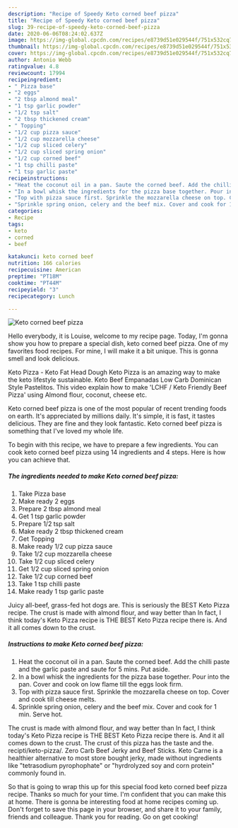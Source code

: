 ```yaml
---
description: "Recipe of Speedy Keto corned beef pizza"
title: "Recipe of Speedy Keto corned beef pizza"
slug: 39-recipe-of-speedy-keto-corned-beef-pizza
date: 2020-06-06T08:24:02.637Z
image: https://img-global.cpcdn.com/recipes/e8739d51e029544f/751x532cq70/keto-corned-beef-pizza-recipe-main-photo.jpg
thumbnail: https://img-global.cpcdn.com/recipes/e8739d51e029544f/751x532cq70/keto-corned-beef-pizza-recipe-main-photo.jpg
cover: https://img-global.cpcdn.com/recipes/e8739d51e029544f/751x532cq70/keto-corned-beef-pizza-recipe-main-photo.jpg
author: Antonio Webb
ratingvalue: 4.8
reviewcount: 17994
recipeingredient:
- " Pizza base"
- "2 eggs"
- "2 tbsp almond meal"
- "1 tsp garlic powder"
- "1/2 tsp salt"
- "2 tbsp thickened cream"
- " Topping"
- "1/2 cup pizza sauce"
- "1/2 cup mozzarella cheese"
- "1/2 cup sliced celery"
- "1/2 cup sliced spring onion"
- "1/2 cup corned beef"
- "1 tsp chilli paste"
- "1 tsp garlic paste"
recipeinstructions:
- "Heat the coconut oil in a pan. Saute the corned beef. Add the chilli paste and the garlic paste and saute for 5 mins. Put aside."
- "In a bowl whisk the ingredients for the pizza base together. Pour into the pan. Cover and cook on low flame till the eggs look firm."
- "Top with pizza sauce first. Sprinkle the mozzarella cheese on top. Cover and cook till cheese melts."
- "Sprinkle spring onion, celery and the beef mix. Cover and cook for 1 min. Serve hot."
categories:
- Recipe
tags:
- keto
- corned
- beef

katakunci: keto corned beef 
nutrition: 166 calories
recipecuisine: American
preptime: "PT18M"
cooktime: "PT44M"
recipeyield: "3"
recipecategory: Lunch

---
```



![Keto corned beef pizza](https://img-global.cpcdn.com/recipes/e8739d51e029544f/751x532cq70/keto-corned-beef-pizza-recipe-main-photo.jpg)

Hello everybody, it is Louise, welcome to my recipe page. Today, I'm gonna show you how to prepare a special dish, keto corned beef pizza. One of my favorites food recipes. For mine, I will make it a bit unique. This is gonna smell and look delicious.

Keto Pizza - Keto Fat Head Dough Keto Pizza is an amazing way to make the keto lifestyle sustainable. Keto Beef Empanadas Low Carb Dominican Style Pastelitos. This video explain how to make &#39;LCHF / Keto Friendly Beef Pizza&#39; using Almond flour, coconut, cheese etc.

Keto corned beef pizza is one of the most popular of recent trending foods on earth. It's appreciated by millions daily. It's simple, it is fast, it tastes delicious. They are fine and they look fantastic. Keto corned beef pizza is something that I've loved my whole life.


To begin with this recipe, we have to prepare a few ingredients. You can cook keto corned beef pizza using 14 ingredients and 4 steps. Here is how you can achieve that.

<!--inarticleads1-->

##### The ingredients needed to make Keto corned beef pizza:

1. Take  Pizza base
1. Make ready 2 eggs
1. Prepare 2 tbsp almond meal
1. Get 1 tsp garlic powder
1. Prepare 1/2 tsp salt
1. Make ready 2 tbsp thickened cream
1. Get  Topping
1. Make ready 1/2 cup pizza sauce
1. Take 1/2 cup mozzarella cheese
1. Take 1/2 cup sliced celery
1. Get 1/2 cup sliced spring onion
1. Take 1/2 cup corned beef
1. Take 1 tsp chilli paste
1. Make ready 1 tsp garlic paste


Juicy all-beef, grass-fed hot dogs are. This is seriously the BEST Keto Pizza recipe. The crust is made with almond flour, and way better than In fact, I think today&#39;s Keto Pizza recipe is THE BEST Keto Pizza recipe there is. And it all comes down to the crust. 

<!--inarticleads2-->

##### Instructions to make Keto corned beef pizza:

1. Heat the coconut oil in a pan. Saute the corned beef. Add the chilli paste and the garlic paste and saute for 5 mins. Put aside.
1. In a bowl whisk the ingredients for the pizza base together. Pour into the pan. Cover and cook on low flame till the eggs look firm.
1. Top with pizza sauce first. Sprinkle the mozzarella cheese on top. Cover and cook till cheese melts.
1. Sprinkle spring onion, celery and the beef mix. Cover and cook for 1 min. Serve hot.


The crust is made with almond flour, and way better than In fact, I think today&#39;s Keto Pizza recipe is THE BEST Keto Pizza recipe there is. And it all comes down to the crust. The crust of this pizza has the taste and the. recipti/keto-pizza/. Zero Carb Beef Jerky and Beef Sticks. Keto Carne is a healthier alternative to most store bought jerky, made without ingredients like &#34;tetrasodium pyrophophate&#34; or &#34;hyrdrolyzed soy and corn protein&#34; commonly found in. 

So that is going to wrap this up for this special food keto corned beef pizza recipe. Thanks so much for your time. I'm confident that you can make this at home. There is gonna be interesting food at home recipes coming up. Don't forget to save this page in your browser, and share it to your family, friends and colleague. Thank you for reading. Go on get cooking!
